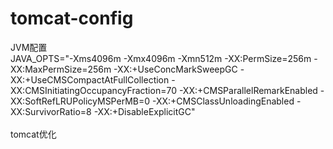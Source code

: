 # tomcat-config
JVM配置 <br/>
JAVA_OPTS="-Xms4096m -Xmx4096m -Xmn512m -XX:PermSize=256m -XX:MaxPermSize=256m -XX:+UseConcMarkSweepGC -XX:+UseCMSCompactAtFullCollection -XX:CMSInitiatingOccupancyFraction=70 -XX:+CMSParallelRemarkEnabled -XX:SoftRefLRUPolicyMSPerMB=0 -XX:+CMSClassUnloadingEnabled -XX:SurvivorRatio=8  -XX:+DisableExplicitGC" <br/>
 <br/>
tomcat优化 <br/>
<Executor name="tomcatThreadPool" namePrefix="catalina-exec-" maxThreads="2048" minSpareThreads="25" maxIdleTime="60000"/> <br/>
<br/>
<Connector executor="tomcatThreadPool" port="8080" protocol="HTTP/1.1" connectionTimeout="20000" enableLookups="false" 
           acceptCount="1024" redirectPort="8443" compression="on" compressionMinSize="2048" 
	         compressableMimeType="text/html,text/xml,text/javascript,text/css,text/plain"
	         server="FNApache/1.0" maxKeepAliveRequests="1000" URIEncoding="UTF-8"/> <br/>
